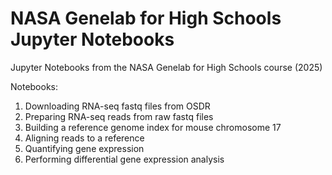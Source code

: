 # NASA Genelab for High Schools Jupyter Notebooks
Jupyter Notebooks from the NASA Genelab for High Schools course (2025) 

Notebooks:  
1. Downloading RNA-seq fastq files from OSDR
2. Preparing RNA-seq reads from raw fastq files
3. Building a reference genome index for mouse chromosome 17
4. Aligning reads to a reference
5. Quantifying gene expression
6. Performing differential gene expression analysis 
